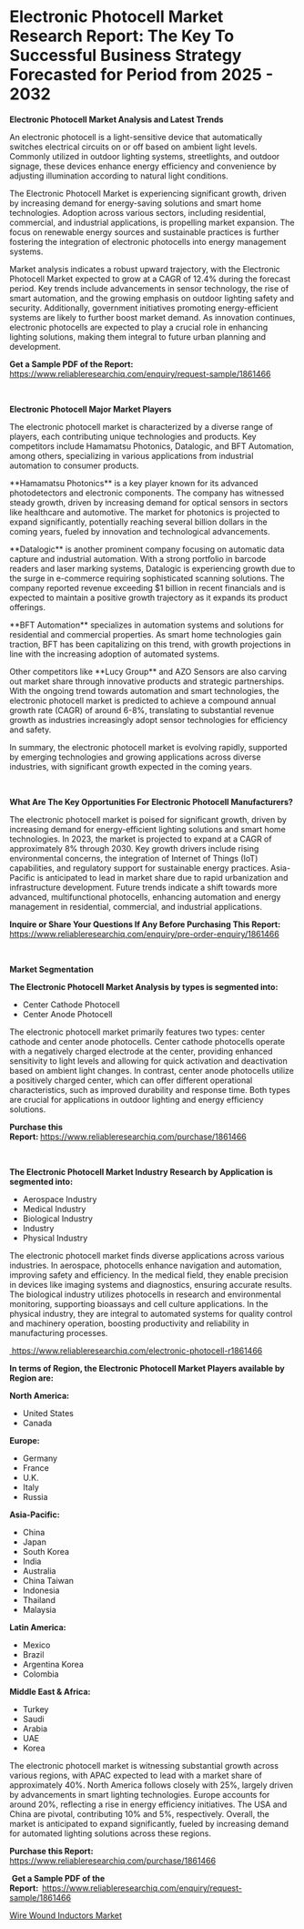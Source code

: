 <p><h1>Electronic Photocell Market Research Report: The Key To Successful Business Strategy Forecasted for Period from 2025 - 2032</h1></p><p><strong>Electronic Photocell Market Analysis and Latest Trends</strong></p>
<p><p>An electronic photocell is a light-sensitive device that automatically switches electrical circuits on or off based on ambient light levels. Commonly utilized in outdoor lighting systems, streetlights, and outdoor signage, these devices enhance energy efficiency and convenience by adjusting illumination according to natural light conditions.</p><p>The Electronic Photocell Market is experiencing significant growth, driven by increasing demand for energy-saving solutions and smart home technologies. Adoption across various sectors, including residential, commercial, and industrial applications, is propelling market expansion. The focus on renewable energy sources and sustainable practices is further fostering the integration of electronic photocells into energy management systems.</p><p>Market analysis indicates a robust upward trajectory, with the Electronic Photocell Market expected to grow at a CAGR of 12.4% during the forecast period. Key trends include advancements in sensor technology, the rise of smart automation, and the growing emphasis on outdoor lighting safety and security. Additionally, government initiatives promoting energy-efficient systems are likely to further boost market demand. As innovation continues, electronic photocells are expected to play a crucial role in enhancing lighting solutions, making them integral to future urban planning and development.</p></p>
<p><strong>Get a Sample PDF of the Report:&nbsp;</strong> <a href="https://www.reliableresearchiq.com/enquiry/request-sample/1861466?utm_campaign=2251&utm_medium=2&utm_source=Github&utm_content=ia&utm_term=11022025&utm_id=electronic-photocell">https://www.reliableresearchiq.com/enquiry/request-sample/1861466</a></p>
<p>&nbsp;</p>
<p><strong>Electronic Photocell Major Market Players</strong></p>
<p><p>The electronic photocell market is characterized by a diverse range of players, each contributing unique technologies and products. Key competitors include Hamamatsu Photonics, Datalogic, and BFT Automation, among others, specializing in various applications from industrial automation to consumer products.</p><p>**Hamamatsu Photonics** is a key player known for its advanced photodetectors and electronic components. The company has witnessed steady growth, driven by increasing demand for optical sensors in sectors like healthcare and automotive. The market for photonics is projected to expand significantly, potentially reaching several billion dollars in the coming years, fueled by innovation and technological advancements.</p><p>**Datalogic** is another prominent company focusing on automatic data capture and industrial automation. With a strong portfolio in barcode readers and laser marking systems, Datalogic is experiencing growth due to the surge in e-commerce requiring sophisticated scanning solutions. The company reported revenue exceeding $1 billion in recent financials and is expected to maintain a positive growth trajectory as it expands its product offerings.</p><p>**BFT Automation** specializes in automation systems and solutions for residential and commercial properties. As smart home technologies gain traction, BFT has been capitalizing on this trend, with growth projections in line with the increasing adoption of automated systems.</p><p>Other competitors like **Lucy Group** and AZO Sensors are also carving out market share through innovative products and strategic partnerships. With the ongoing trend towards automation and smart technologies, the electronic photocell market is predicted to achieve a compound annual growth rate (CAGR) of around 6-8%, translating to substantial revenue growth as industries increasingly adopt sensor technologies for efficiency and safety.</p><p>In summary, the electronic photocell market is evolving rapidly, supported by emerging technologies and growing applications across diverse industries, with significant growth expected in the coming years.</p></p>
<p>&nbsp;</p>
<p><strong>What Are The Key Opportunities For Electronic Photocell Manufacturers?</strong></p>
<p><p>The electronic photocell market is poised for significant growth, driven by increasing demand for energy-efficient lighting solutions and smart home technologies. In 2023, the market is projected to expand at a CAGR of approximately 8% through 2030. Key growth drivers include rising environmental concerns, the integration of Internet of Things (IoT) capabilities, and regulatory support for sustainable energy practices. Asia-Pacific is anticipated to lead in market share due to rapid urbanization and infrastructure development. Future trends indicate a shift towards more advanced, multifunctional photocells, enhancing automation and energy management in residential, commercial, and industrial applications.</p></p>
<p><strong>Inquire or Share Your Questions If Any Before Purchasing This Report:</strong> <a href="https://www.reliableresearchiq.com/enquiry/pre-order-enquiry/1861466?utm_campaign=2251&utm_medium=2&utm_source=Github&utm_content=ia&utm_term=11022025&utm_id=electronic-photocell">https://www.reliableresearchiq.com/enquiry/pre-order-enquiry/1861466</a></p>
<p>&nbsp;</p>
<p><strong>Market Segmentation</strong></p>
<p><strong>The Electronic Photocell Market Analysis by types is segmented into:</strong></p>
<p><ul><li>Center Cathode Photocell</li><li>Center Anode Photocell</li></ul></p>
<p><p>The electronic photocell market primarily features two types: center cathode and center anode photocells. Center cathode photocells operate with a negatively charged electrode at the center, providing enhanced sensitivity to light levels and allowing for quick activation and deactivation based on ambient light changes. In contrast, center anode photocells utilize a positively charged center, which can offer different operational characteristics, such as improved durability and response time. Both types are crucial for applications in outdoor lighting and energy efficiency solutions.</p></p>
<p><strong>Purchase this Report:&nbsp;</strong><a href="https://www.reliableresearchiq.com/purchase/1861466?utm_campaign=2251&utm_medium=2&utm_source=Github&utm_content=ia&utm_term=11022025&utm_id=electronic-photocell">https://www.reliableresearchiq.com/purchase/1861466</a></p>
<p>&nbsp;</p>
<p><strong>The Electronic Photocell Market Industry Research by Application is segmented into:</strong></p>
<p><ul><li>Aerospace Industry</li><li>Medical Industry</li><li>Biological Industry</li><li>Industry</li><li>Physical Industry</li></ul></p>
<p><p>The electronic photocell market finds diverse applications across various industries. In aerospace, photocells enhance navigation and automation, improving safety and efficiency. In the medical field, they enable precision in devices like imaging systems and diagnostics, ensuring accurate results. The biological industry utilizes photocells in research and environmental monitoring, supporting bioassays and cell culture applications. In the physical industry, they are integral to automated systems for quality control and machinery operation, boosting productivity and reliability in manufacturing processes.</p></p>
<p><a href="https://www.reliableresearchiq.com/electronic-photocell-r1861466?utm_campaign=2251&utm_medium=2&utm_source=Github&utm_content=ia&utm_term=11022025&utm_id=electronic-photocell">&nbsp;https://www.reliableresearchiq.com/electronic-photocell-r1861466</a></p>
<p><strong>In terms of Region, the Electronic Photocell Market Players available by Region are:</strong></p>
<p>
    <p> <strong> North America: </strong>
        <ul>
            <li>United States</li>
            <li>Canada</li>
        </ul>
        </p> 
    <p> <strong> Europe: </strong>
        <ul>
            <li>Germany</li>
            <li>France</li>
            <li>U.K.</li>
            <li>Italy</li>
            <li>Russia</li>
        </ul>
        </p> 
    <p> <strong> Asia-Pacific: </strong>
        <ul>
            <li>China</li>
            <li>Japan</li>
            <li>South Korea</li>
            <li>India</li>
            <li>Australia</li>
            <li>China Taiwan</li>
            <li>Indonesia</li>
            <li>Thailand</li>
            <li>Malaysia</li>
        </ul>
        </p> 
    <p> <strong> Latin America: </strong>
        <ul>
            <li>Mexico</li>
            <li>Brazil</li>
            <li>Argentina Korea</li>
            <li>Colombia</li>
        </ul>
        </p> 
    <p> <strong> Middle East & Africa: </strong>
        <ul>
            <li>Turkey</li>
            <li>Saudi</li>
            <li>Arabia</li>
            <li>UAE</li>
            <li>Korea</li>
        </ul>
    </p>
    </p>
<p><p>The electronic photocell market is witnessing substantial growth across various regions, with APAC expected to lead with a market share of approximately 40%. North America follows closely with 25%, largely driven by advancements in smart lighting technologies. Europe accounts for around 20%, reflecting a rise in energy efficiency initiatives. The USA and China are pivotal, contributing 10% and 5%, respectively. Overall, the market is anticipated to expand significantly, fueled by increasing demand for automated lighting solutions across these regions.</p></p>
<p><strong>Purchase this Report: </strong><a href="https://www.reliableresearchiq.com/purchase/1861466?utm_campaign=2251&utm_medium=2&utm_source=Github&utm_content=ia&utm_term=11022025&utm_id=electronic-photocell">https://www.reliableresearchiq.com/purchase/1861466</a></p>
<p>&nbsp;<strong>Get a Sample PDF of the Report:&nbsp;&nbsp;</strong><a href="https://www.reliableresearchiq.com/enquiry/request-sample/1861466?utm_campaign=2251&utm_medium=2&utm_source=Github&utm_content=ia&utm_term=11022025&utm_id=electronic-photocell">https://www.reliableresearchiq.com/enquiry/request-sample/1861466</a></p>
<p><strong></strong></p>
<p><p><a href="https://github.com/AngelaWalsh696/Market-Research-Report-List-1/blob/main/wire-wound-inductors-market.md?utm_campaign=2251&utm_medium=2&utm_source=Github&utm_content=ia&utm_term=11022025&utm_id=electronic-photocell">Wire Wound Inductors Market</a></p></p>